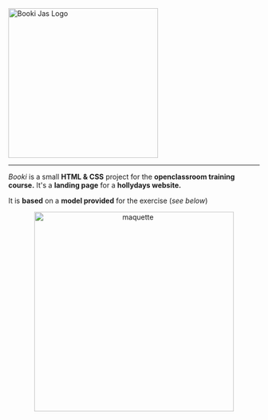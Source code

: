 
  <img width="300px" src="https://zupimages.net/viewer.php?id=22/24/7w3i.png" alt="Booki Jas Logo">

<hr>

_Booki_ is a small **HTML & CSS** project for the **openclassroom training course.**
It's a **landing page** for a **hollydays website.**

It is **based** on a **model provided** for the exercise (_see below_)

<p align="center">
  <img width="400" src="https://i.postimg.cc/Qdm9wRDy/Desktop-1.png" alt="maquette">
</p>


